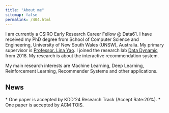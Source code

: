 ```yaml
---
title: "About me"
sitemap: false
permalink: /404.html
---
```


I am currently a CSIRO Early Research Career Fellow @ Data61. I have received my PhD degree from School of Computer
Science and Engineering, University of New South Wales (UNSW), Australia. My primary supervisor is
[Professor. Lina Yao](http://linayao.com). I joined the research lab [Data Dynamic](http://insdata.org/beta)
from 2018. My research is about the interactive recommendation system.

My main research interests are Machine Learning, Deep Learning, Reinforcement Learning, Recommender Systems
and other applications.

<h2>News</h2>
* One paper is accepted by KDD'24 Research Track (Accept Rate:20%).
* One paper is accepted by ACM TOIS.
